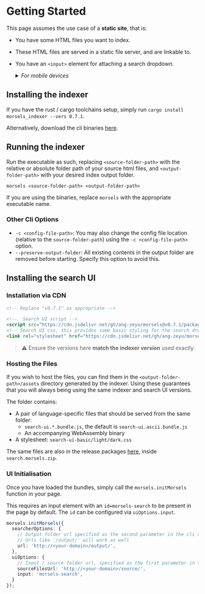 # Getting Started

This page assumes the use case of a **static site**, that is:
- You have some HTML files you want to index.
- These HTML files are served in a static file server, and are linkable to.
- You have an `<input>` element for attaching a search dropdown.
  <details>
  <summary><em>For mobile devices</em></summary>
  <br>A fullscreen modal will show when the input element is focused.

  This documentation uses an alternative user interface (try the search function!), which is covered [later](./search_configuration.md#ui-mode).
  To preview the defaults, head on over [here](./search_configuration_styling.html).
  </details>

## Installing the indexer

If you have the rust / cargo toolchains setup, simply run `cargo install morsels_indexer --vers 0.7.1`.

Alternatively, download the cli binaries [here](https://github.com/ang-zeyu/morsels/releases).

## Running the indexer

Run the executable as such, replacing `<source-folder-path>` with the relative or absolute folder path of your source html files, and `<output-folder-path>` with your desired index output folder.

```
morsels <source-folder-path> <output-folder-path>
```

If you are using the binaries, replace `morsels` with the appropriate executable name.

### Other Cli Options

- `-c <config-file-path>`: You may also change the config file location (relative to the `source-folder-path`) using the `-c <config-file-path>` option.
- `--preserve-output-folder`: All existing contents in the output folder are removed before starting. Specify this option to avoid this.

## Installing the search UI

### Installation via CDN

```html
<!-- Replace "v0.7.1" as appropriate -->

<!--  Search UI script -->
<script src="https://cdn.jsdelivr.net/gh/ang-zeyu/morsels@v0.7.1/packages/search-ui/dist/search-ui.ascii.bundle.js"></script>
<!-- Search UI css, this provides some basic styling for the search dropdown, and can be omitted if desired -->
<link rel="stylesheet" href="https://cdn.jsdelivr.net/gh/ang-zeyu/morsels@v0.7.1/packages/search-ui/dist/search-ui-light.css" />
```

> ⚠️ Ensure the versions here **match the indexer version** used exactly.

### Hosting the Files

If you wish to host the files, you can find them in the `<output-folder-path>/assets` directory generated by the indexer. Using these guarantees that you will always being using the same indexer and search UI versions.

The folder contains:
- A pair of language-specific files that should be served from the same folder:
  - `search-ui.*.bundle.js`, the default is `search-ui.ascii.bundle.js`
  - An accompanying WebAssembly binary
- A stylesheet: `search-ui-basic/light/dark.css`

The same files are also in the release packages [here](https://github.com/ang-zeyu/morsels/releases), inside `search.morsels.zip`.

### UI Initialisation

Once you have loaded the bundles, simply call the `morsels.initMorsels` function in your page.

This requires an input element with an `id=morsels-search` to be present in the page by default. The `id` can be configured via `uiOptions.input`.

```ts
morsels.initMorsels({
  searcherOptions: {
    // Output folder url specified as the second parameter in the cli command
    // Urls like '/output/' will work as well
    url: 'http://<your-domain>/output/',
  },
  uiOptions: {
    // Input / source folder url, specified as the first parameter in the cli command
    sourceFilesUrl: 'http://<your-domain>/source/',
    input: 'morsels-search',
  }
});
```
